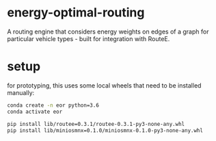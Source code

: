 # energy-optimal-routing
A routing engine that considers energy weights on edges of a graph for particular vehicle types - built for integration with RouteE.

# setup 

for prototyping, this uses some local wheels that need to be installed manually:

```bash
conda create -n eor python=3.6
conda activate eor

pip install lib/routee=0.3.1/routee-0.3.1-py3-none-any.whl
pip install lib/miniosmnx=0.1.0/miniosmnx-0.1.0-py3-none-any.whl
```
